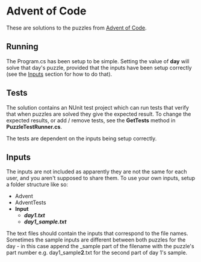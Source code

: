 # Advent of Code

These are solutions to the puzzles from [Advent of Code](https://adventofcode.com/).

## Running
The Program.cs has been setup to be simple. Setting the value of **day** will
solve that day's puzzle, provided that the inputs have been setup correctly
(see the [Inputs](#inputs) section for how to do that).

## Tests
The solution contains an NUnit test project which can run tests that verify
that when puzzles are solved they give the expected result. To change the
expected results, or add / remove tests, see the **GetTests** method in
**PuzzleTestRunner.cs**.

The tests are dependent on the inputs being setup correctly.

## Inputs
The inputs are not included as apparently they are not the same for each user,
and you aren't supposed to share them. To use your own inputs, setup a folder
structure like so:

- Advent
- AdventTests
- **Input**
  - ***day1.txt***
  - ***day1_sample.txt***

The text files should contain the inputs that correspond to the file names. Sometimes the
sample inputs are different between both puzzles for the day - in this case append
the _sample part of the filename with the puzzle's part number e.g. day1_sample**2**.txt
for the second part of day 1's sample.